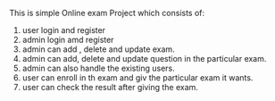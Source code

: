 This is simple Online exam Project which consists of:
1. user login and register
2. admin login amd register
3. admin can add , delete and update exam.
4. admin can add, delete and update question in the particular exam.
5. admin can also handle the existing users.
6. user can enroll in th exam and giv the particular exam it wants.
7. user can check the result after giving the exam.
